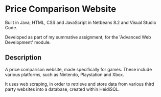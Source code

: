# Price Comparison Website
Built in Java, HTML, CSS and JavaScript in Netbeans 8.2 and Visual Studio Code.

Developed as part of my summative assignment, for the 'Advanced Web Development' module.

## Description

A price comparison website, made specifically for games. These include various platforms, such as Nintendo, Playstation and Xbox.


It uses web scraping, in order to retrieve and store data from various third party websites into a database, created within HeidiSQL. 
